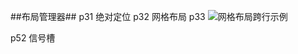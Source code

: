##布局管理器##
p31 绝对定位
p32 网格布局
p33 ![网格布局跨行示例](http://xxx.fishc.com/album/201504/25/233904bs77d7w2jsj0zaq7.jpg)

p52 信号槽